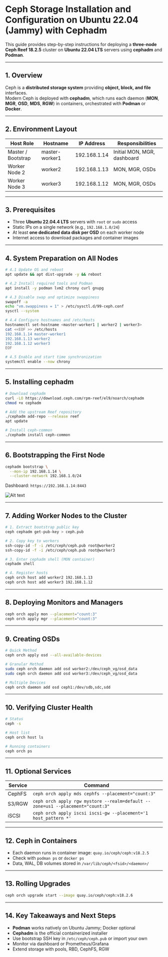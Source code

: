 # Ceph Storage Installation and Configuration on Ubuntu 22.04 (Jammy) with Cephadm

This guide provides step-by-step instructions for deploying a **three-node Ceph Reef 18.2.5** cluster on **Ubuntu 22.04 LTS** servers using **cephadm** and **Podman**.

---

## 1. Overview

Ceph is a **distributed storage system** providing **object, block, and file** interfaces.\
Modern Ceph is deployed with **cephadm**, which runs each daemon (**MON**, **MGR**, **OSD**, **MDS**, **RGW**) in containers, orchestrated with **Podman** or **Docker**.

---

## 2. Environment Layout

| Host Role          | Hostname       | IP Address   | Responsibilities            |
| ------------------ | -------------- | ------------ | --------------------------- |
| Master / Bootstrap | master-worker1 | 192.168.1.14 | Initial MON, MGR, dashboard |
| Worker Node 2      | worker2        | 192.168.1.13 | MON, MGR, OSDs              |
| Worker Node 3      | worker3        | 192.168.1.12 | MON, MGR, OSDs              |

---

## 3. Prerequisites

- Three **Ubuntu 22.04.4 LTS** servers with `root` or `sudo` access
- Static IPs on a single network (e.g., `192.168.1.0/24`)
- At least **one dedicated data disk per OSD** on each worker node
- Internet access to download packages and container images

---

## 4. System Preparation on All Nodes

```bash
# 4.1 Update OS and reboot
apt update && apt dist-upgrade -y && reboot

# 4.2 Install required tools and Podman
apt install -y podman lvm2 chrony curl gnupg

# 4.3 Disable swap and optimize swappiness
swapoff -a
echo "vm.swappiness = 1" > /etc/sysctl.d/99-ceph.conf
sysctl --system

# 4.4 Configure hostnames and /etc/hosts
hostnamectl set-hostname <master-worker1 | worker2 | worker3>
cat <<EOF >> /etc/hosts
192.168.1.14 master-worker1
192.168.1.13 worker2
192.168.1.12 worker3
EOF

# 4.5 Enable and start time synchronization
systemctl enable --now chrony
```

---

## 5. Installing cephadm

```bash
# Download cephadm
curl -LO https://download.ceph.com/rpm-reef/el9/noarch/cephadm
chmod +x cephadm

# Add the upstream Reef repository
./cephadm add-repo --release reef
apt update

# Install ceph-common
./cephadm install ceph-common
```

---

## 6. Bootstrapping the First Node

```bash
cephadm bootstrap \
  --mon-ip 192.168.1.14 \
  --cluster-network 192.168.1.0/24
```

Dashboard: `https://192.168.1.14:8443`

![Alt text](../../images/ceph_network_instruction.png "ceph network instruction")


---

## 7. Adding Worker Nodes to the Cluster

```bash
# 1. Extract bootstrap public key
ceph cephadm get-pub-key > ceph.pub

# 2. Copy key to workers
ssh-copy-id -f -i /etc/ceph/ceph.pub root@worker2
ssh-copy-id -f -i /etc/ceph/ceph.pub root@worker3

# 3. Enter cephadm shell (MON container)
cephadm shell

# 4. Register hosts
ceph orch host add worker2 192.168.1.13
ceph orch host add worker3 192.168.1.12
```

---

## 8. Deploying Monitors and Managers

```bash
ceph orch apply mon --placement="count:3"
ceph orch apply mgr --placement="count:3"
```

---

## 9. Creating OSDs

```bash
# Quick Method
ceph orch apply osd --all-available-devices

# Granular Method
sudo ceph orch daemon add osd worker2:/dev/ceph_vg/osd_data
sudo ceph orch daemon add osd worker3:/dev/ceph_vg/osd_data

# Multiple Devices
ceph orch daemon add osd ceph1:/dev/sdb,sdc,sdd
```

---

## 10. Verifying Cluster Health

```bash
# Status
ceph -s

# Host list
ceph orch host ls

# Running containers
ceph orch ps
```

---

## 11. Optional Services

| Service | Command                                                                        |
| ------- | ------------------------------------------------------------------------------ |
| CephFS  | `ceph orch apply mds cephfs --placement="count:3"`                             |
| S3/RGW  | `ceph orch apply rgw mystore --realm=default --zone=us1 --placement="count:3"` |
| iSCSI   | `ceph orch apply iscsi iscsi-gw --placement='1 host_pattern *'`                |

---

## 12. Ceph in Containers

- Each daemon runs in container image: `quay.io/ceph/ceph:v18.2.5`
- Check with `podman ps` or `docker ps`
- Data, WAL, DB volumes stored in `/var/lib/ceph/<fsid>/<daemon>/`

---

## 13. Rolling Upgrades

```bash
ceph orch upgrade start --image quay.io/ceph/ceph:v18.2.6
```

---

## 14. Key Takeaways and Next Steps

- **Podman** works natively on Ubuntu Jammy; Docker optional
- **Cephadm** is the official containerized installer
- Use bootstrap SSH key in `/etc/ceph/ceph.pub` or import your own
- Monitor via dashboard or Prometheus/Grafana
- Extend storage with pools, RBD, CephFS, RGW

